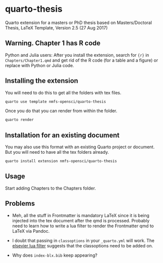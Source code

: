 # quarto-thesis

Quarto extension for a masters or PhD thesis based on Masters/Doctoral Thesis, LaTeX Template, Version 2.5 (27 Aug 2017)

## Warning. Chapter 1 has R code

Python and Julia users: After you install the extension, search for `{r}` in `Chapters/Chapter1.qmd` and get rid of the R code (for a table and a figure) or replace with Python or Julia code.


## Installing the extension

You will need to do this to get all the folders with tex files.

```bash
quarto use template nmfs-opensci/quarto-thesis
```

Once you do that you can render from within the folder.

```bash
quarto render
```

## Installation for an existing document

You may also use this format with an existing Quarto project or document. But you will need to have all the tex folders already.

```bash
quarto install extension nmfs-opensci/quarto-thesis
```


## Usage

Start adding Chapters to the Chapters folder.

## Problems

* Meh, all the stuff in Frontmatter is mandatory LaTeX since it is being injected into the tex document after the qmd is processed. Probably need to learn how to write a lua filter to render the Frontmatter qmd to LaTeX via Pandoc.

* I doubt that passing in `classoptions` in your `_quarto.yml` will work. The [elsevier lua filter](https://github.com/quarto-journals/elsevier/blob/main/_extensions/elsevier/elsevier.lua) suggests that the classoptions need to be added on.

* Why does `index-blx.bib` keep appearing?